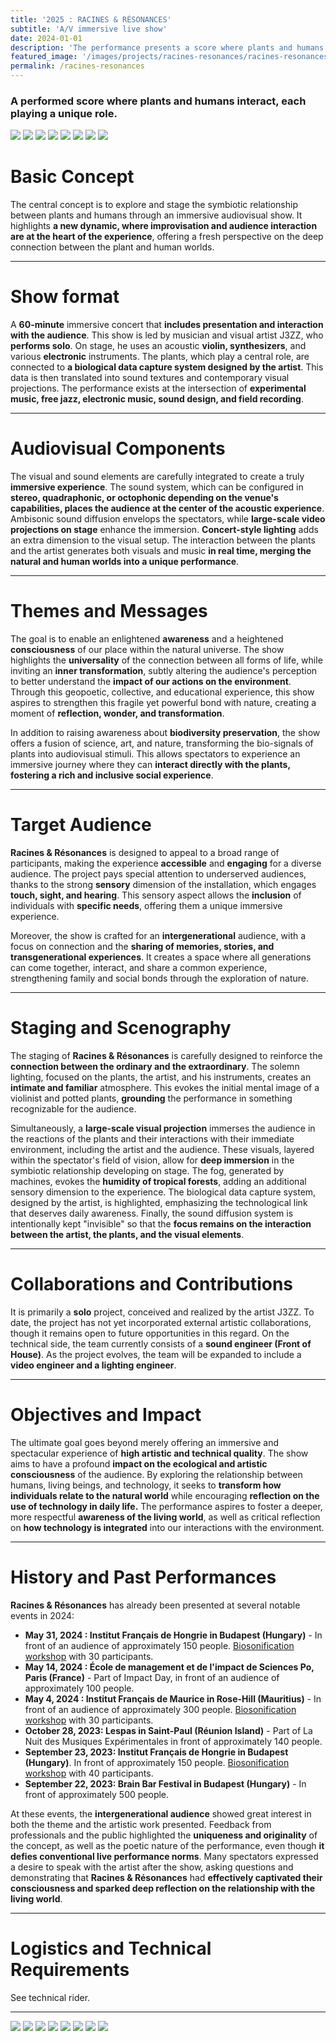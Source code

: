 ```yaml
---
title: '2025 : RACINES & RÉSONANCES'
subtitle: 'A/V immersive live show'
date: 2024-01-01
description: 'The performance presents a score where plants and humans interact, each playing a unique role. It highlights a new dynamic, where improvisation and audience interaction are at the heart of the experience, offering a fresh perspective on the deep connection between the plant and human worlds.'
featured_image: '/images/projects/racines-resonances/racines-resonances-gallery01_1440w.jpg'
permalink: /racines-resonances
---
```


### A performed score where plants and humans interact, each playing a unique role.

<!-- #TODO add relevant buttons later
<a href="http://mahonylab.org/" class="button button--small">Link to Research Lab</a>
<a href="https://www.synapse.org/#!Synapse:syn17083203/wiki/587192" class="button button-small">Link to Project Wiki</a>
-->
<div class="gallery" data-columns="1">
	<img src="/images/projects/racines-resonances/racines-resonances-gallery01_1440w.jpg">
	<img src="/images/projects/racines-resonances/racines-resonances-gallery02_1440w.jpg">
	<img src="/images/projects/racines-resonances/racines-resonances-gallery03_1440w.jpg">
	<img src="/images/projects/racines-resonances/racines-resonances-gallery04_1440w.jpg">
	<img src="/images/projects/racines-resonances/racines-resonances-gallery05_1440w.jpg">
	<img src="/images/projects/racines-resonances/racines-resonances-gallery06_1440w.jpg">
	<img src="/images/projects/racines-resonances/racines-resonances-gallery07_1440w.jpg">
	<img src="/images/projects/racines-resonances/racines-resonances-gallery08_1440w.jpg">
</div>


# Basic Concept
<!-- #TODO add picture
<img src="/images/proj/encode_imputation/ecos_logo.png" alt="drawing" width="300"/>
-->
The central concept is to explore and stage the symbiotic relationship between plants and humans through an immersive audiovisual show. It highlights **a new dynamic, where improvisation and audience interaction are at the heart of the experience**, offering a fresh perspective on the deep connection between the plant and human worlds.

------------
# Show format
A **60-minute** immersive concert that **includes presentation and interaction with the audience**. This show is led by musician and visual artist J3ZZ, who **performs solo**. On stage, he uses an acoustic **violin, synthesizers**, and various **electronic** instruments. The plants, which play a central role, are connected to **a biological data capture system designed by the artist**. This data is then translated into sound textures and contemporary visual projections. The performance exists at the intersection of **experimental music, free jazz, electronic music, sound design, and field recording**.

------------
# Audiovisual Components
The visual and sound elements are carefully integrated to create a truly **immersive experience**. The sound system, which can be configured in **stereo, quadraphonic, or octophonic depending on the venue's capabilities, places the audience at the center of the acoustic experience**. Ambisonic sound diffusion envelops the spectators, while **large-scale video projections on stage** enhance the immersion. **Concert-style lighting** adds an extra dimension to the visual setup. The interaction between the plants and the artist generates both visuals and music **in real time, merging the natural and human worlds into a unique performance**.

------------
# Themes and Messages

The goal is to enable an enlightened **awareness** and a heightened **consciousness** of our place within the natural universe. The show highlights the **universality** of the connection between all forms of life, while inviting an **inner transformation**, subtly altering the audience's perception to better understand the **impact of our actions on the environment**. Through this geopoetic, collective, and educational experience, this show aspires to strengthen this fragile yet powerful bond with nature, creating a moment of **reflection, wonder, and transformation**.

In addition to raising awareness about **biodiversity preservation**, the show offers a fusion of science, art, and nature, transforming the bio-signals of plants into audiovisual stimuli. This allows spectators to experience an immersive journey where they can **interact directly with the plants, fostering a rich and inclusive social experience**.

------------
# Target Audience
**Racines & Résonances** is designed to appeal to a broad range of participants, making the experience **accessible** and **engaging** for a diverse audience. The project pays special attention to underserved audiences, thanks to the strong **sensory** dimension of the installation, which engages **touch, sight, and hearing**. This sensory aspect allows the **inclusion** of individuals with **specific needs**, offering them a unique immersive experience.

Moreover, the show is crafted for an **intergenerational** audience, with a focus on connection and the **sharing of memories, stories, and transgenerational experiences**. It creates a space where all generations can come together, interact, and share a common experience, strengthening family and social bonds through the exploration of nature.

------------
# Staging and Scenography

The staging of **Racines & Résonances** is carefully designed to reinforce the **connection between the ordinary and the extraordinary**. The solemn lighting, focused on the plants, the artist, and his instruments, creates an **intimate and familiar** atmosphere. This evokes the initial mental image of a violinist and potted plants, **grounding** the performance in something recognizable for the audience.

Simultaneously, a **large-scale visual projection** immerses the audience in the reactions of the plants and their interactions with their immediate environment, including the artist and the audience. These visuals, layered within the spectator's field of vision, allow for **deep immersion** in the symbiotic relationship developing on stage.
The fog, generated by machines, evokes the **humidity of tropical forests**, adding an additional sensory dimension to the experience. The biological data capture system, designed by the artist, is highlighted, emphasizing the technological link that deserves daily awareness. Finally, the sound diffusion system is intentionally kept "invisible" so that the **focus remains on the interaction between the artist, the plants, and the visual elements**.

------------
# Collaborations and Contributions
It is primarily a **solo** project, conceived and realized by the artist J3ZZ. To date, the project has not yet incorporated external artistic collaborations, though it remains open to future opportunities in this regard. On the technical side, the team currently consists of a **sound engineer (Front of House)**. As the project evolves, the team will be expanded to include a **video engineer and a lighting engineer**.

------------
# Objectives and Impact
The ultimate goal goes beyond merely offering an immersive and spectacular experience of **high artistic and technical quality**. The show aims to have a profound **impact on the ecological and artistic consciousness** of the audience. By exploring the relationship between humans, living beings, and technology, it seeks to **transform how individuals relate to the natural world** while encouraging **reflection on the use of technology in daily life.** The performance aspires to foster a deeper, more respectful **awareness of the living world**, as well as critical reflection on **how technology is integrated** into our interactions with the environment.

------------
# History and Past Performances

**Racines & Résonances** has already been presented at several notable events in 2024:

* **May 31, 2024 : Institut Français de Hongrie in Budapest (Hungary)** - In front of an audience of approximately 150 people. [Biosonification workshop](project/20240101-biosonification) with 30 participants.
* **May 14, 2024 : École de management et de l'impact de Sciences Po, Paris (France)** - Part of Impact Day, in front of an audience of approximately 100 people.
* **May 4, 2024 : Institut Français de Maurice in Rose-Hill (Mauritius)** - In front of an audience of approximately 300 people. [Biosonification workshop](project/20240101-biosonification) with 30 participants.
* **October 28, 2023: Lespas in Saint-Paul (Réunion Island)** - Part of La Nuit des Musiques Expérimentales in front of approximately 140 people.
* **September 23, 2023: Institut Français de Hongrie in Budapest (Hungary)**. In front of approximately 150 people. [Biosonification workshop](project/20240101-biosonification) with 40 participants.
* **September 22, 2023: Brain Bar Festival in Budapest (Hungary)** - In front of approximately 500 people.

At these events, the **intergenerational audience** showed great interest in both the theme and the artistic work presented. Feedback from professionals and the public highlighted the **uniqueness and originality** of the concept, as well as the poetic nature of the performance, even though **it defies conventional live performance norms**. Many spectators expressed a desire to speak with the artist after the show, asking questions and demonstrating that **Racines & Résonances** had **effectively captivated their consciousness and sparked deep reflection on the relationship with the living world**.

------------
# Logistics and Technical Requirements
<!-- #TODO --> See technical rider.

------------

<div class="gallery" data-columns="3">
	<img src="/images/projects/racines-resonances/racines-resonances-gallery01_1440w.jpg">
	<img src="/images/projects/racines-resonances/racines-resonances-gallery02_1440w.jpg">
	<img src="/images/projects/racines-resonances/racines-resonances-gallery03_1440w.jpg">
	<img src="/images/projects/racines-resonances/racines-resonances-gallery04_1440w.jpg">
	<img src="/images/projects/racines-resonances/racines-resonances-gallery05_1440w.jpg">
	<img src="/images/projects/racines-resonances/racines-resonances-gallery06_1440w.jpg">
	<img src="/images/projects/racines-resonances/racines-resonances-gallery07_1440w.jpg">
	<img src="/images/projects/racines-resonances/racines-resonances-gallery08_1440w.jpg">
</div>
